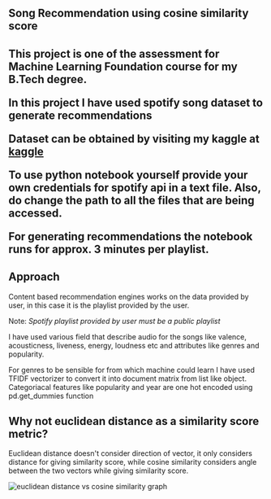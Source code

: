 <h2>Song Recommendation using cosine similarity score<h2>
  
  <p>This project is one of the assessment for Machine Learning Foundation course for my B.Tech degree. </p>
  <p>In this project I have used spotify song dataset to generate recommendations</p>
  <p>Dataset can be obtained by visiting my kaggle at <a href="https://www.kaggle.com/code/jatinchhabra21/song-recommendation/data">kaggle</a></p>
  <p>To use python notebook yourself provide your own credentials for spotify api in a text file. Also, do change the path to all the files that are being accessed.</p>
  <p>For generating recommendations the notebook runs for approx. 3 minutes per playlist.</p>
  
  <h2>Approach</h2>
  <p>Content based recommendation engines works on the data provided by user, in this case it is the playlist provided by the user.</p>
  <p>Note: <i>Spotify playlist provided by user must be a public playlist</i></p>
  <p>I have used various field that describe audio for the songs like valence, acousticness, liveness, energy, loudness etc and attributes like genres and    popularity.</p>
  <p>For genres to be sensible for from which machine could learn I have used TFIDF vectorizer to convert it into document matrix from list like object. Categoriacal features like popularity and year are one hot encoded using pd.get_dummies function</p>
  
  <h2>Why not euclidean distance as a similarity score metric?</h2>
  <p>Euclidean distance doesn't consider direction of vector, it only considers distance for giving similarity score, while cosine similarity considers angle between the two vectors while giving similarity score.</p>
  
  <img src="https://www.baeldung.com/wp-content/uploads/sites/4/2020/06/4-1.png" alt="euclidean distance vs cosine similarity graph">
  
